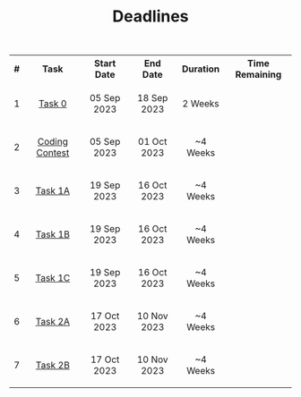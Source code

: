 <!-- <center><img src="http://mooc.e-yantra.org/img/eYantra_logo.svg" alt="e-yantra_logo" style="scale:75%;" /></center> -->

<style>
.back{
	position: fixed;
	width: 250px;
	height: 250px;
	top: 50%;
	left: 50%;
    margin-top: auto; 
    margin-left: auto; 
	opacity: 0.15;
    z-index: -1;
	}
</style>
<!-- <img src="http://mooc.e-yantra.org/img/EyantraLogoMini.png" class="back"> -->

<center>
    <h1>Deadlines</h1>
</center>

<script>
// Define task deadlines and their corresponding element IDs
var taskDeadlines = [
  {
    name: "Task 0",
    deadline: new Date("18 Sep, 2023 23:59:59").getTime(),
    elementId: "task0",
  },
  {
    name: "Coding Contest",
    deadline: new Date("1 Oct, 2023 23:59:00").getTime(),
    elementId: "coding_contest",
  },
  {
    name: "Task 1A",
    deadline: new Date("16 Oct, 2023 23:59:00").getTime(),
    elementId: "task_1a",
  },
  {
    name: "Task 1B",
    deadline: new Date("16 Oct, 2023 23:59:00").getTime(),
    elementId: "task_1b",
  },
  {
    name: "Task 1C",
    deadline: new Date("16 Oct, 2023 23:59:00").getTime(),
    elementId: "task_1c",
  },
  {
    name: "Task 2A",
    deadline: new Date("10 Nov, 2023 23:59:00").getTime(),
    elementId: "task_2a",
  },
  {
    name: "Task 2B",
    deadline: new Date("10 Nov, 2023 23:59:00").getTime(),
    elementId: "task_2b",
  },
];

// Function to update the countdown for each task
function updateCountdown(task) {
  var x = setInterval(function() {
    var now = new Date().getTime();
    var distance = task.deadline - now;
    var days = Math.floor(distance / (1000 * 60 * 60 * 24));
    var hours = Math.floor((distance % (1000 * 60 * 60 * 24)) / (1000 * 60 * 60));
    var minutes = Math.floor((distance % (1000 * 60 * 60)) / (1000 * 60));
    var seconds = Math.floor((distance % (1000 * 60)) / 1000);
    var countdownText = days + "d " + hours + "h " + minutes + "m " + seconds + "s ";
    
    document.getElementById(task.elementId).innerHTML = countdownText;
    
    if (distance < 0) {
      clearInterval(x);
      document.getElementById(task.elementId).innerHTML = "-";
    }
  }, 1000);
}

// Loop through the task deadlines and update countdowns for each task
taskDeadlines.forEach(function(task) {
  updateCountdown(task);
});
</script>


<br>

<table style="width:100%">

<tr style="background-color: var(--quote-bg);">
    <th>#</th>
    <th>Task</th>
    <th>Start Date</th>
    <th>End Date</th>
    <th>Duration</th>
    <th>Time Remaining</th>
</tr>


<tr>
  <td align="center">
    <p>1</p>
  </td>
  <td align="center">
    <p><a href="Task_0/task_0.md">Task 0</a></p>
  </td>
  <td align="center">
    <p>05 Sep 2023</p>
  </td>
  <td align="center">
    <p>18 Sep 2023</p>
  </td>
  <td align="center">
    <p>2 Weeks</p>
  </td>
  <td align="center">
    <p id="task0"></p>
  </td>
</tr>

<tr>
  <td align="center">
    <p>2</p>
  </td>
  <td align="center">
    <p><a href="./coding_contest.md">Coding Contest</a></p>
  </td>
  <td align="center">
    <p>05 Sep 2023</p>
  </td>
  <td align="center">
    <p>01 Oct 2023</p>
  </td>
  <td align="center">
    <p>~4 Weeks</p>
  </td>
  <td align="center">
    <p id="coding_contest"></p>
  </td>
</tr>

<tr>
  <td align="center">
    <p>3</p>
  </td>
  <td align="center">
    <p><a href="./Task_1/tasks/task1a/task1a.md">Task 1A</a></p>
  </td>
  <td align="center">
    <p>19 Sep 2023</p>
  </td>
  <td align="center">
    <p>16 Oct 2023</p>
  </td>
  <td align="center">
    <p>~4 Weeks</p>
  </td>
  <td align="center">
    <p id="task_1a"></p>
  </td>
</tr>

<tr>
  <td align="center">
    <p>4</p>
  </td>
  <td align="center">
    <p><a href="./Task_1/tasks/task1b/task1b.md">Task 1B</a></p>
  </td>
  <td align="center">
    <p>19 Sep 2023</p>
  </td>
  <td align="center">
    <p>16 Oct 2023</p>
  </td>
  <td align="center">
    <p>~4 Weeks</p>
  </td>
  <td align="center">
    <p id="task_1b"></p>
  </td>
</tr>

<tr>
  <td align="center">
    <p>5</p>
  </td>
  <td align="center">
    <p><a href="./Task_1/tasks/task1c/task1c.md">Task 1C</a></p>
  </td>
  <td align="center">
    <p>19 Sep 2023</p>
  </td>
  <td align="center">
    <p>16 Oct 2023</p>
  </td>
  <td align="center">
    <p>~4 Weeks</p>
  </td>
  <td align="center">
    <p id="task_1c"></p>
  </td>
</tr>

<tr>
  <td align="center">
    <p>6</p>
  </td>
  <td align="center">
    <p><a href="./Task_2/tasks/task2a/task2a.md">Task 2A</a></p>
  </td>
  <td align="center">
    <p>17 Oct 2023</p>
  </td>
  <td align="center">
    <p>10 Nov 2023</p>
  </td>
  <td align="center">
    <p>~4 Weeks</p>
  </td>
  <td align="center">
    <p id="task_2a"></p>
  </td>
</tr>

<tr>
  <td align="center">
    <p>7</p>
  </td>
  <td align="center">
    <p><a href="./Task_2/tasks/task2b/task2b.md">Task 2B</a></p>
  </td>
  <td align="center">
    <p>17 Oct 2023</p>
  </td>
  <td align="center">
    <p>10 Nov 2023</p>
  </td>
  <td align="center">
    <p>~4 Weeks</p>
  </td>
  <td align="center">
    <p id="task_2b"></p>
  </td>
</tr>

</table>